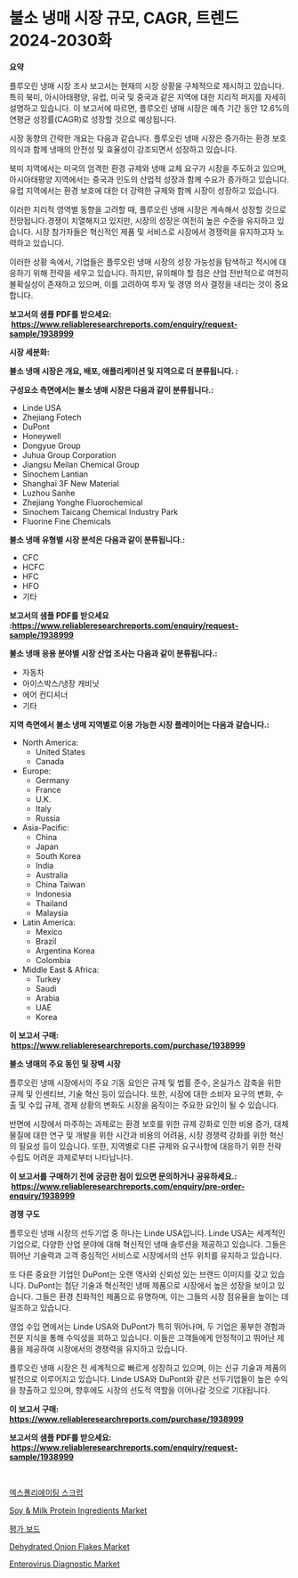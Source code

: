 <p><h1>불소 냉매 시장 규모, CAGR, 트렌드 2024-2030화</h1></p><p><strong>요약</strong></p>
<p><p>플루오린 냉매 시장 조사 보고서는 현재의 시장 상황을 구체적으로 제시하고 있습니다. 특히 북미, 아시아태평양, 유럽, 미국 및 중국과 같은 지역에 대한 지리적 퍼지를 자세히 설명하고 있습니다. 이 보고서에 따르면, 플루오린 냉매 시장은 예측 기간 동안 12.6%의 연평균 성장률(CAGR)로 성장할 것으로 예상됩니다.</p><p>시장 동향의 간략한 개요는 다음과 같습니다. 플루오린 냉매 시장은 증가하는 환경 보호 의식과 함께 냉매의 안전성 및 효율성이 강조되면서 성장하고 있습니다. </p><p>북미 지역에서는 미국의 엄격한 환경 규제와 냉매 교체 요구가 시장을 주도하고 있으며, 아시아태평양 지역에서는 중국과 인도의 산업적 성장과 함께 수요가 증가하고 있습니다. 유럽 지역에서는 환경 보호에 대한 더 강력한 규제와 함께 시장이 성장하고 있습니다.</p><p>이러한 지리적 영역별 동향을 고려할 때, 플루오린 냉매 시장은 계속해서 성장할 것으로 전망됩니다.경쟁이 치열해지고 있지만, 시장의 성장은 여전히 높은 수준을 유지하고 있습니다. 시장 참가자들은 혁신적인 제품 및 서비스로 시장에서 경쟁력을 유지하고자 노력하고 있습니다.</p><p>이러한 상황 속에서, 기업들은 플루오린 냉매 시장의 성장 가능성을 탐색하고 적시에 대응하기 위해 전략을 세우고 있습니다. 하지만, 유의해야 할 점은 산업 전반적으로 여전히 불확실성이 존재하고 있으며, 이를 고려하여 투자 및 경영 의사 결정을 내리는 것이 중요합니다.</p></p>
<p><strong>보고서의 샘플 PDF를 받으세요: &nbsp;<a href="https://www.reliableresearchreports.com/enquiry/request-sample/1938999">https://www.reliableresearchreports.com/enquiry/request-sample/1938999</a></strong></p>
<p><strong>시장 세분화:</strong></p>
<p><strong> 불소 냉매 시장은 개요, 배포, 애플리케이션 및 지역으로 더 분류됩니다. :</strong></p>
<p><strong>구성요소 측면에서는 불소 냉매 시장은 다음과 같이 분류됩니다.:</strong></p>
<p><ul><li>Linde USA</li><li>Zhejiang Fotech</li><li>DuPont</li><li>Honeywell</li><li>Dongyue Group</li><li>Juhua Group Corporation</li><li>Jiangsu Meilan Chemical Group</li><li>Sinochem Lantian</li><li>Shanghai 3F New Material</li><li>Luzhou Sanhe</li><li>Zhejiang Yonghe Fluorochemical</li><li>Sinochem Taicang Chemical Industry Park</li><li>Fluorine Fine Chemicals</li></ul></p>
<p><strong> 불소 냉매 유형별 시장 분석은 다음과 같이 분류됩니다.:</strong></p>
<p><ul><li>CFC</li><li>HCFC</li><li>HFC</li><li>HFO</li><li>기타</li></ul></p>
<p><strong>보고서의 샘플 PDF를 받으세요 :<a href="https://www.reliableresearchreports.com/enquiry/request-sample/1938999">https://www.reliableresearchreports.com/enquiry/request-sample/1938999</a></strong></p>
<p><strong> 불소 냉매 응용 분야별 시장 산업 조사는 다음과 같이 분류됩니다.:</strong></p>
<p><ul><li>자동차</li><li>아이스박스/냉장 캐비닛</li><li>에어 컨디셔너</li><li>기타</li></ul></p>
<p><strong>지역 측면에서 불소 냉매 지역별로 이용 가능한 시장 플레이어는 다음과 같습니다.:</strong></p>
<p><ul>
    <li>
        North America:
        <ul>
            <li>United States</li>
            <li>Canada</li>
        </ul>
    </li>
    <li>
        Europe:
        <ul>
            <li>Germany</li>
            <li>France</li>
            <li>U.K.</li>
            <li>Italy</li>
            <li>Russia</li>
        </ul>
    </li>
    <li>
        Asia-Pacific:
        <ul>
            <li>China</li>
            <li>Japan</li>
            <li>South Korea</li>
            <li>India</li>
            <li>Australia</li>
            <li>China Taiwan</li>
            <li>Indonesia</li>
            <li>Thailand</li>
            <li>Malaysia</li>
        </ul>
    </li>
    <li>
        Latin America:
        <ul>
            <li>Mexico</li>
            <li>Brazil</li>
            <li>Argentina Korea</li>
            <li>Colombia</li>
        </ul>
    </li>
    <li>
        Middle East & Africa:
        <ul>
            <li>Turkey</li>
            <li>Saudi</li>
            <li>Arabia</li>
            <li>UAE</li>
            <li>Korea</li>
        </ul>
    </li>
    </ul></p>
<p><strong>이 보고서 구매: &nbsp;<a href="https://www.reliableresearchreports.com/purchase/1938999">https://www.reliableresearchreports.com/purchase/1938999</a></strong></p>
<p><strong>불소 냉매의 주요 동인 및 장벽 시장</strong></p>
<p><p>플루오린 냉매 시장에서의 주요 기동 요인은 규제 및 법률 준수, 온실가스 감축을 위한 규제 및 인센티브, 기술 혁신 등이 있습니다. 또한, 시장에 대한 소비자 요구의 변화, 수출 및 수입 규제, 경제 상황의 변화도 시장을 움직이는 주요한 요인이 될 수 있습니다. </p><p>반면에 시장에서 마주하는 과제로는 환경 보호를 위한 규제 강화로 인한 비용 증가, 대체 물질에 대한 연구 및 개발을 위한 시간과 비용의 어려움, 시장 경쟁력 강화를 위한 혁신의 필요성 등이 있습니다. 또한, 지역별로 다른 규제와 요구사항에 대응하기 위한 전략 수립도 어려운 과제로부터 나타납니다.</p></p>
<p><strong>이 보고서를 구매하기 전에 궁금한 점이 있으면 문의하거나 공유하세요.: &nbsp;<a href="https://www.reliableresearchreports.com/enquiry/pre-order-enquiry/1938999">https://www.reliableresearchreports.com/enquiry/pre-order-enquiry/1938999</a></strong></p>
<p><strong>경쟁 구도</strong></p>
<p><p>플루오린 냉매 시장의 선두기업 중 하나는 Linde USA입니다. Linde USA는 세계적인 기업으로, 다양한 산업 분야에 대해 혁신적인 냉매 솔루션을 제공하고 있습니다. 그들은 뛰어난 기술력과 고객 중심적인 서비스로 시장에서의 선두 위치를 유지하고 있습니다.</p><p>또 다른 중요한 기업인 DuPont는 오랜 역사와 신뢰성 있는 브랜드 이미지를 갖고 있습니다. DuPont는 첨단 기술과 혁신적인 냉매 제품으로 시장에서 높은 성장을 보이고 있습니다. 그들은 환경 친화적인 제품으로 유명하며, 이는 그들의 시장 점유율을 높이는 데 일조하고 있습니다.</p><p>영업 수입 면에서는 Linde USA와 DuPont가 특히 뛰어나며, 두 기업은 풍부한 경험과 전문 지식을 통해 수익성을 꾀하고 있습니다. 이들은 고객들에게 안정적이고 뛰어난 제품을 제공하여 시장에서의 경쟁력을 유지하고 있습니다.</p><p>플루오린 냉매 시장은 전 세계적으로 빠르게 성장하고 있으며, 이는 신규 기술과 제품의 발전으로 이루어지고 있습니다. Linde USA와 DuPont와 같은 선두기업들이 높은 수익을 창출하고 있으며, 향후에도 시장의 선도적 역할을 이어나갈 것으로 기대됩니다.</p></p>
<p><strong>이 보고서 구매: &nbsp; <a href="https://www.reliableresearchreports.com/purchase/1938999">https://www.reliableresearchreports.com/purchase/1938999</a></strong></p>
<p><strong>보고서의 샘플 PDF를 받으세요: &nbsp;<a href="https://www.reliableresearchreports.com/enquiry/request-sample/1938999">https://www.reliableresearchreports.com/enquiry/request-sample/1938999</a></strong><strong></strong></p>
<p>&nbsp;</p>
<p><p><a href="https://github.com/vsn7qpua81q/Market-Research-Report-List-1/blob/main/3233216190971.md">엑스폴리에이팅 스크럽</a></p><p><a href="https://view.publitas.com/reportprime-1/soy-milk-protein-ingredients-market-size-market-share-and-global-market-analysis-report-2024-2031/">Soy & Milk Protein Ingredients Market</a></p><p><a href="https://github.com/trmesnao7959541/Market-Research-Report-List-1/blob/main/6753142190970.md">평가 보드</a></p><p><a href="https://view.publitas.com/reportprime-1/global-dehydrated-onion-flakes-market-size-and-market-trends-insights-and-projections-from-2024-to-2031/">Dehydrated Onion Flakes Market</a></p><p><a href="https://fuschia-pecorino-a6d.notion.site/Enterovirus-Diagnostic-Market-Research-Report-Provides-Critical-Insights-that-can-help-Shape-Busines-47afb57e676641108a38e23e750389a0">Enterovirus Diagnostic Market</a></p></p>